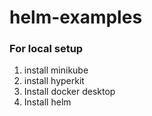 # helm-examples

### For local setup
1. install minikube
2. install hyperkit
3. Install docker desktop
4. Install helm

